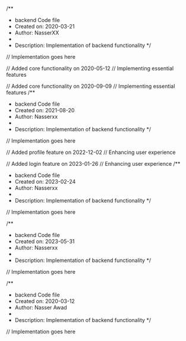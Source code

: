 /**
 * backend Code file
 * Created on: 2020-03-21
 * Author: NasserXX
 *
 * Description: Implementation of backend functionality
 */
 
// Implementation goes here


// Added core functionality on 2020-05-12
// Implementing essential features

// Added core functionality on 2020-09-09
// Implementing essential features
/**
 * backend Code file
 * Created on: 2021-08-20
 * Author: Nasserxx
 *
 * Description: Implementation of backend functionality
 */
 
// Implementation goes here


// Added profile feature on 2022-12-02
// Enhancing user experience

// Added login feature on 2023-01-26
// Enhancing user experience
/**
 * backend Code file
 * Created on: 2023-02-24
 * Author: Nasserxx
 *
 * Description: Implementation of backend functionality
 */
 
// Implementation goes here

/**
 * backend Code file
 * Created on: 2023-05-31
 * Author: Nasserxx
 *
 * Description: Implementation of backend functionality
 */
 
// Implementation goes here

/**
 * backend Code file
 * Created on: 2020-03-12
 * Author: Nasser Awad
 *
 * Description: Implementation of backend functionality
 */
 
// Implementation goes here

